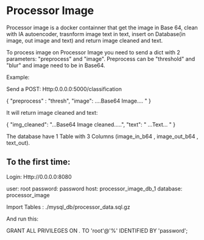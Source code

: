 # Processor Image
Processor image is a docker containner that get the image in Base 64, clean with IA autoencoder, trasnform image text in text, insert on Database(in image, out image and text) and return image cleaned and text.

To process image on Processor Image you need to send a dict with 2 parameters: "preprocess" and "image". Preprocess can be "threshold" and "blur" and image need to be in Base64.

Example:

Send a POST: Http:0.0.0.0:5000/classification

{   "preprocess" : "thresh", "image": ....Base64 Image.... " }

It will return image cleaned and text:

{   "img_cleaned": "...Base64 Image cleaned.....",  "text": " ...Text... " }

The database have 1 Table with 3 Columns (image_in_b64 , image_out_b64 , text_out).



## To the first time:

Login: Http://0.0.0.0:8080

user: root
password: password
host: processor_image_db_1
database: processor_image

Import Tables : ./mysql_db/processor_data.sql.gz

And run this:

GRANT ALL PRIVILEGES ON *.* TO 'root'@'%' IDENTIFIED BY 'password';

